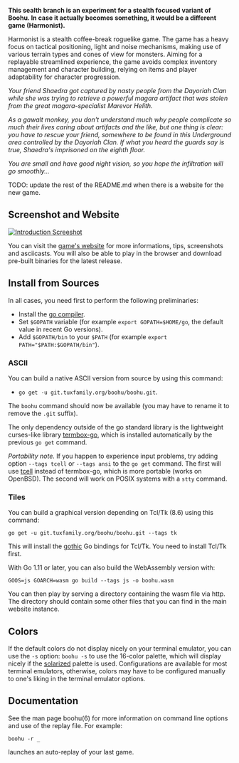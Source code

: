 **This sealth branch is an experiment for a stealth focused variant of Boohu.
In case it actually becomes something, it would be a different game
(Harmonist).**

Harmonist is a stealth coffee-break roguelike game.  The game has a heavy focus
on tactical positioning, light and noise mechanisms, making use of various
terrain types and cones of view for monsters.  Aiming for a replayable
streamlined experience, the game avoids complex inventory management and
character building, relying on items and player adaptability for character
progression.

*Your friend Shaedra got captured by nasty people from the Dayoriah Clan while
she was trying to retrieve a powerful magara artifact that was stolen from the
great magara-specialist Marevor Helith.*

*As a gawalt monkey, you don't understand much why people complicate so much
their lives caring about artifacts and the like, but one thing is clear: you
have to rescue your friend, somewhere to be found in this Underground area
controlled by the Dayoriah Clan.  If what you heard the guards say is true,
Shaedra's imprisoned on the eighth floor.*

*You are small and have good night vision, so you hope the infiltration
will go smoothly...*

TODO: update the rest of the README.md when there is a website for the new game.

Screenshot and Website
----------------------

[![Introduction Screeshot](https://download.tuxfamily.org/boohu/screenshot.png)](https://download.tuxfamily.org/boohu/index.html)

You can visit the [game's
website](https://download.tuxfamily.org/boohu/index.html)
for more informations, tips, screenshots and asciicasts. You will also be able
to play in the browser and download pre-built binaries for the latest release.

Install from Sources
--------------------

In all cases, you need first to perform the following preliminaries:

+ Install the [go compiler](https://golang.org/).
+ Set `$GOPATH` variable (for example `export GOPATH=$HOME/go`, the default
  value in recent Go versions).
+ Add `$GOPATH/bin` to your `$PATH` (for example `export PATH="$PATH:$GOPATH/bin"`).

### ASCII

You can build a native ASCII version from source by using this command:

+ `go get -u git.tuxfamily.org/boohu/boohu.git`.
  
The `boohu` command should now be available (you may have to rename it to
remove the `.git` suffix).

The only dependency outside of the go standard library is the lightweight
curses-like library [termbox-go](https://github.com/nsf/termbox-go), which is
installed automatically by the previous `go get` command.

*Portability note.* If you happen to experience input problems, try adding
option `--tags tcell` or `--tags ansi` to the `go get` command. The first will use
[tcell](https://github.com/gdamore/tcell) instead of termbox-go, which is more
portable (works on OpenBSD). The second will work on POSIX systems with a
`stty` command.

### Tiles

You can build a graphical version depending on Tcl/Tk (8.6) using this command:

    go get -u git.tuxfamily.org/boohu/boohu.git --tags tk

This will install the [gothic](https://github.com/nsf/gothic) Go bindings for
Tcl/Tk. You need to install Tcl/Tk first.

With Go 1.11 or later, you can also build the WebAssembly version with:

    GOOS=js GOARCH=wasm go build --tags js -o boohu.wasm

You can then play by serving a directory containing the wasm file via http. The
directory should contain some other files that you can find in the main
website instance.

Colors
------

If the default colors do not display nicely on your terminal emulator, you can
use the `-s` option: `boohu -s` to use the 16-color palette, which
will display nicely if the [solarized](http://ethanschoonover.com/solarized)
palette is used. Configurations are available for most terminal emulators,
otherwise, colors may have to be configured manually to one's liking in
the terminal emulator options.

Documentation
-------------

See the man page boohu(6) for more information on command line options and use
of the replay file. For example:

    boohu -r _

launches an auto-replay of your last game.
